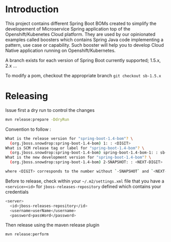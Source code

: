 # Introduction

This project contains different Spring Boot BOMs created to simplify the developement of Microservice Spring application top of the Openshift/Kubenetes Cloud platform. They are used by our opinionated examples called boosters which contains Spring Java code implementing a pattern, use case or capability. Such booster will help you to develop Cloud Native application running on Openshift/Kubernetes.

A branch exists for each version of Spring Boot currently supported; 1.5.x, 2.x ...

To modify a pom, checkout the appropriate branch `git checkout sb-1.5.x`

# Releasing

Issue first a dry run to control the changes

```bash
mvn release:prepare -DdryRun
```

Convention to follow :

```bash
What is the release version for "spring-boot-1.4-bom"? \
  (org.jboss.snowdrop:spring-boot-1.4-bom) 1: : <DIGIT>
What is SCM release tag or label for "spring-boot-1.4-bom"? \
  (org.jboss.snowdrop:spring-boot-1.4-bom) spring-boot-1.4-bom-1: : sb-1.4-<DIGIT>
What is the new development version for "spring-boot-1.4-bom"? \
  (org.jboss.snowdrop:spring-boot-1.4-bom) 2-SNAPSHOT: : <NEXT-DIGIT>

where <DIGIT> corresponds to the number without `-SNAPSHOT` and `<NEXT-DIGIT>` is the next digit available
```

Before to release, check within your `~/.m2/settings.xml` file that you have a `<service><id>` for `jboss-releases-repository` defined which contains your credentials

```bash
<server>
  <id>jboss-releases-repository</id>
  <username>userName</username>
  <password>passWord</password>
```

Then release using the maven release plugin

```bash
mvn release:perform
```

